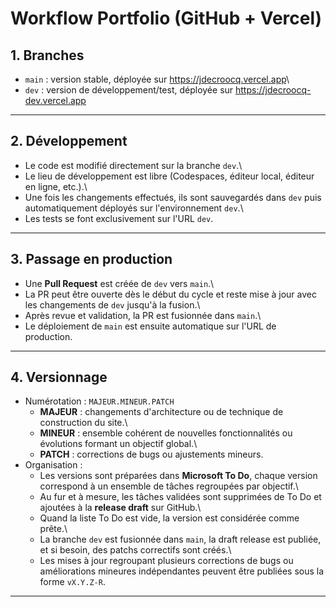 # Workflow Portfolio (GitHub + Vercel)

## 1. Branches

-   `main` : version stable, déployée sur
    <https://jdecroocq.vercel.app>\
-   `dev` : version de développement/test, déployée sur
    <https://jdecroocq-dev.vercel.app>

------------------------------------------------------------------------

## 2. Développement

-   Le code est modifié directement sur la branche `dev`.\
-   Le lieu de développement est libre (Codespaces, éditeur local,
    éditeur en ligne, etc.).\
-   Une fois les changements effectués, ils sont sauvegardés dans `dev`
    puis automatiquement déployés sur l'environnement `dev`.\
-   Les tests se font exclusivement sur l'URL `dev`.

------------------------------------------------------------------------

## 3. Passage en production

-   Une **Pull Request** est créée de `dev` vers `main`.\
-   La PR peut être ouverte dès le début du cycle et reste mise à jour
    avec les changements de `dev` jusqu'à la fusion.\
-   Après revue et validation, la PR est fusionnée dans `main`.\
-   Le déploiement de `main` est ensuite automatique sur l'URL de
    production.

------------------------------------------------------------------------

## 4. Versionnage

-   Numérotation : `MAJEUR.MINEUR.PATCH`
    -   **MAJEUR** : changements d'architecture ou de technique de
        construction du site.\
    -   **MINEUR** : ensemble cohérent de nouvelles fonctionnalités ou
        évolutions formant un objectif global.\
    -   **PATCH** : corrections de bugs ou ajustements mineurs.
-   Organisation :
    -   Les versions sont préparées dans **Microsoft To Do**, chaque
        version correspond à un ensemble de tâches regroupées par
        objectif.\
    -   Au fur et à mesure, les tâches validées sont supprimées de To Do
        et ajoutées à la **release draft** sur GitHub.\
    -   Quand la liste To Do est vide, la version est considérée comme
        prête.\
    -   La branche `dev` est fusionnée dans `main`, la draft release est
        publiée, et si besoin, des patchs correctifs sont créés.\
    -   Les mises à jour regroupant plusieurs corrections de bugs ou
        améliorations mineures indépendantes peuvent être publiées sous
        la forme `vX.Y.Z-R`.

------------------------------------------------------------------------
